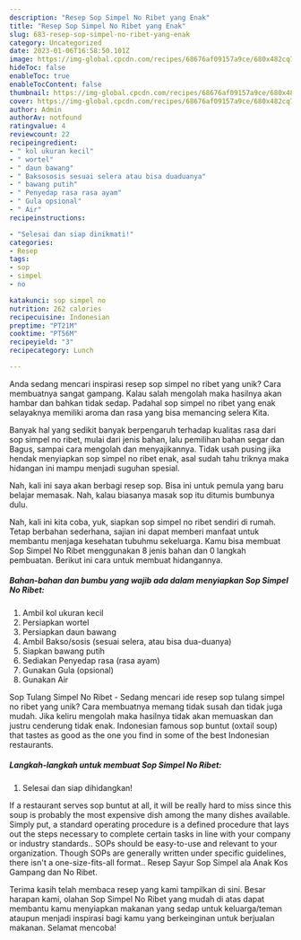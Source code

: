 ```yaml
---
description: "Resep Sop Simpel No Ribet yang Enak"
title: "Resep Sop Simpel No Ribet yang Enak"
slug: 683-resep-sop-simpel-no-ribet-yang-enak
category: Uncategorized
date: 2023-01-06T16:58:50.101Z
image: https://img-global.cpcdn.com/recipes/68676af09157a9ce/680x482cq70/sop-simpel-no-ribet-foto-resep-utama.jpg
hideToc: false
enableToc: true
enableTocContent: false
thumbnail: https://img-global.cpcdn.com/recipes/68676af09157a9ce/680x482cq70/sop-simpel-no-ribet-foto-resep-utama.jpg
cover: https://img-global.cpcdn.com/recipes/68676af09157a9ce/680x482cq70/sop-simpel-no-ribet-foto-resep-utama.jpg
author: Admin
authorAv: notfound
ratingvalue: 4
reviewcount: 22
recipeingredient:
- " kol ukuran kecil"
- " wortel"
- " daun bawang"
- " Baksososis sesuai selera atau bisa duaduanya"
- " bawang putih"
- " Penyedap rasa rasa ayam"
- " Gula opsional"
- " Air"
recipeinstructions:

- "Selesai dan siap dinikmati!"
categories:
- Resep
tags:
- sop
- simpel
- no

katakunci: sop simpel no 
nutrition: 262 calories
recipecuisine: Indonesian
preptime: "PT21M"
cooktime: "PT56M"
recipeyield: "3"
recipecategory: Lunch

---
```





Anda sedang mencari inspirasi resep sop simpel no ribet yang unik? Cara membuatnya sangat gampang. Kalau salah mengolah maka hasilnya akan hambar dan bahkan tidak sedap. Padahal sop simpel no ribet yang enak selayaknya memiliki aroma dan rasa yang bisa memancing selera Kita.





Banyak hal yang sedikit banyak berpengaruh terhadap kualitas rasa dari sop simpel no ribet, mulai dari jenis bahan, lalu pemilihan bahan segar dan Bagus, sampai cara mengolah dan menyajikannya. Tidak usah pusing jika hendak menyiapkan sop simpel no ribet enak,      asal sudah tahu triknya maka hidangan ini mampu menjadi suguhan spesial.














Nah, kali ini saya akan berbagi resep sop. Bisa ini untuk pemula yang baru belajar memasak. Nah, kalau biasanya masak sop itu ditumis bumbunya dulu.






Nah, kali ini kita coba, yuk, siapkan sop simpel no ribet sendiri di rumah. Tetap berbahan sederhana, sajian ini dapat memberi manfaat untuk membantu menjaga kesehatan tubuhmu sekeluarga. Kamu bisa membuat Sop Simpel No Ribet menggunakan 8 jenis bahan dan 0 langkah pembuatan. Berikut ini cara untuk membuat hidangannya.

<!--inarticleads1-->

##### Bahan-bahan dan bumbu yang wajib ada dalam menyiapkan Sop Simpel No Ribet:

1. Ambil  kol ukuran kecil
1. Persiapkan  wortel
1. Persiapkan  daun bawang
1. Ambil  Bakso/sosis (sesuai selera, atau bisa dua-duanya)
1. Siapkan  bawang putih
1. Sediakan  Penyedap rasa (rasa ayam)
1. Gunakan  Gula (opsional)
1. Gunakan  Air


Sop Tulang Simpel No Ribet - Sedang mencari ide resep sop tulang simpel no ribet yang unik? Cara membuatnya memang tidak susah dan tidak juga mudah. Jika keliru mengolah maka hasilnya tidak akan memuaskan dan justru cenderung tidak enak. Indonesian famous sop buntut (oxtail soup) that tastes as good as the one you find in some of the best Indonesian restaurants. 

<!--inarticleads2-->

##### Langkah-langkah untuk membuat Sop Simpel No Ribet:


1. Selesai dan siap dihidangkan!

If a restaurant serves sop buntut at all, it will be really hard to miss since this soup is probably the most expensive dish among the many dishes available. Simply put, a standard operating procedure is a defined procedure that lays out the steps necessary to complete certain tasks in line with your company or industry standards.. SOPs should be easy-to-use and relevant to your organization. Though SOPs are generally written under specific guidelines, there isn&#39;t a one-size-fits-all format.. Resep Sayur Sop Simpel ala Anak Kos Gampang dan No Ribet. 

Terima kasih telah membaca resep yang kami tampilkan di sini. Besar harapan kami, olahan Sop Simpel No Ribet yang mudah di atas dapat membantu kamu menyiapkan makanan yang sedap untuk keluarga/teman ataupun menjadi inspirasi bagi kamu yang berkeinginan untuk berjualan makanan. Selamat mencoba!
